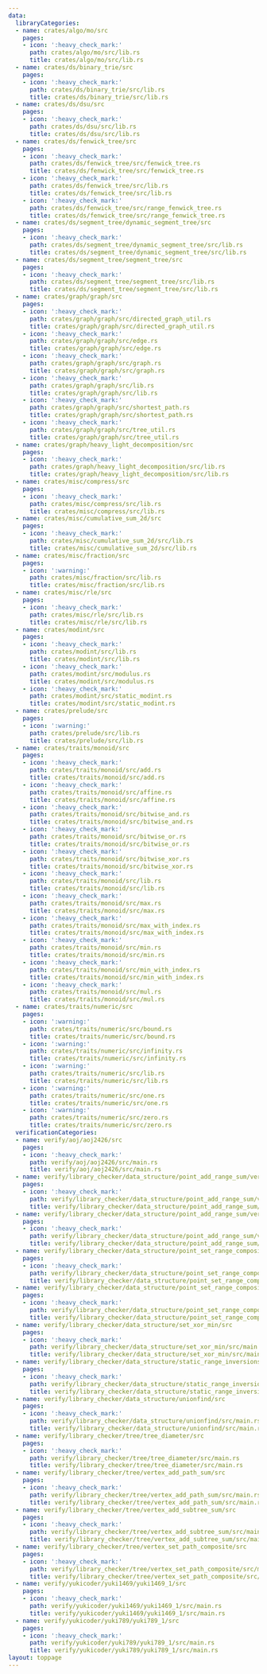 ```yaml
---
data:
  libraryCategories:
  - name: crates/algo/mo/src
    pages:
    - icon: ':heavy_check_mark:'
      path: crates/algo/mo/src/lib.rs
      title: crates/algo/mo/src/lib.rs
  - name: crates/ds/binary_trie/src
    pages:
    - icon: ':heavy_check_mark:'
      path: crates/ds/binary_trie/src/lib.rs
      title: crates/ds/binary_trie/src/lib.rs
  - name: crates/ds/dsu/src
    pages:
    - icon: ':heavy_check_mark:'
      path: crates/ds/dsu/src/lib.rs
      title: crates/ds/dsu/src/lib.rs
  - name: crates/ds/fenwick_tree/src
    pages:
    - icon: ':heavy_check_mark:'
      path: crates/ds/fenwick_tree/src/fenwick_tree.rs
      title: crates/ds/fenwick_tree/src/fenwick_tree.rs
    - icon: ':heavy_check_mark:'
      path: crates/ds/fenwick_tree/src/lib.rs
      title: crates/ds/fenwick_tree/src/lib.rs
    - icon: ':heavy_check_mark:'
      path: crates/ds/fenwick_tree/src/range_fenwick_tree.rs
      title: crates/ds/fenwick_tree/src/range_fenwick_tree.rs
  - name: crates/ds/segment_tree/dynamic_segment_tree/src
    pages:
    - icon: ':heavy_check_mark:'
      path: crates/ds/segment_tree/dynamic_segment_tree/src/lib.rs
      title: crates/ds/segment_tree/dynamic_segment_tree/src/lib.rs
  - name: crates/ds/segment_tree/segment_tree/src
    pages:
    - icon: ':heavy_check_mark:'
      path: crates/ds/segment_tree/segment_tree/src/lib.rs
      title: crates/ds/segment_tree/segment_tree/src/lib.rs
  - name: crates/graph/graph/src
    pages:
    - icon: ':heavy_check_mark:'
      path: crates/graph/graph/src/directed_graph_util.rs
      title: crates/graph/graph/src/directed_graph_util.rs
    - icon: ':heavy_check_mark:'
      path: crates/graph/graph/src/edge.rs
      title: crates/graph/graph/src/edge.rs
    - icon: ':heavy_check_mark:'
      path: crates/graph/graph/src/graph.rs
      title: crates/graph/graph/src/graph.rs
    - icon: ':heavy_check_mark:'
      path: crates/graph/graph/src/lib.rs
      title: crates/graph/graph/src/lib.rs
    - icon: ':heavy_check_mark:'
      path: crates/graph/graph/src/shortest_path.rs
      title: crates/graph/graph/src/shortest_path.rs
    - icon: ':heavy_check_mark:'
      path: crates/graph/graph/src/tree_util.rs
      title: crates/graph/graph/src/tree_util.rs
  - name: crates/graph/heavy_light_decomposition/src
    pages:
    - icon: ':heavy_check_mark:'
      path: crates/graph/heavy_light_decomposition/src/lib.rs
      title: crates/graph/heavy_light_decomposition/src/lib.rs
  - name: crates/misc/compress/src
    pages:
    - icon: ':heavy_check_mark:'
      path: crates/misc/compress/src/lib.rs
      title: crates/misc/compress/src/lib.rs
  - name: crates/misc/cumulative_sum_2d/src
    pages:
    - icon: ':heavy_check_mark:'
      path: crates/misc/cumulative_sum_2d/src/lib.rs
      title: crates/misc/cumulative_sum_2d/src/lib.rs
  - name: crates/misc/fraction/src
    pages:
    - icon: ':warning:'
      path: crates/misc/fraction/src/lib.rs
      title: crates/misc/fraction/src/lib.rs
  - name: crates/misc/rle/src
    pages:
    - icon: ':heavy_check_mark:'
      path: crates/misc/rle/src/lib.rs
      title: crates/misc/rle/src/lib.rs
  - name: crates/modint/src
    pages:
    - icon: ':heavy_check_mark:'
      path: crates/modint/src/lib.rs
      title: crates/modint/src/lib.rs
    - icon: ':heavy_check_mark:'
      path: crates/modint/src/modulus.rs
      title: crates/modint/src/modulus.rs
    - icon: ':heavy_check_mark:'
      path: crates/modint/src/static_modint.rs
      title: crates/modint/src/static_modint.rs
  - name: crates/prelude/src
    pages:
    - icon: ':warning:'
      path: crates/prelude/src/lib.rs
      title: crates/prelude/src/lib.rs
  - name: crates/traits/monoid/src
    pages:
    - icon: ':heavy_check_mark:'
      path: crates/traits/monoid/src/add.rs
      title: crates/traits/monoid/src/add.rs
    - icon: ':heavy_check_mark:'
      path: crates/traits/monoid/src/affine.rs
      title: crates/traits/monoid/src/affine.rs
    - icon: ':heavy_check_mark:'
      path: crates/traits/monoid/src/bitwise_and.rs
      title: crates/traits/monoid/src/bitwise_and.rs
    - icon: ':heavy_check_mark:'
      path: crates/traits/monoid/src/bitwise_or.rs
      title: crates/traits/monoid/src/bitwise_or.rs
    - icon: ':heavy_check_mark:'
      path: crates/traits/monoid/src/bitwise_xor.rs
      title: crates/traits/monoid/src/bitwise_xor.rs
    - icon: ':heavy_check_mark:'
      path: crates/traits/monoid/src/lib.rs
      title: crates/traits/monoid/src/lib.rs
    - icon: ':heavy_check_mark:'
      path: crates/traits/monoid/src/max.rs
      title: crates/traits/monoid/src/max.rs
    - icon: ':heavy_check_mark:'
      path: crates/traits/monoid/src/max_with_index.rs
      title: crates/traits/monoid/src/max_with_index.rs
    - icon: ':heavy_check_mark:'
      path: crates/traits/monoid/src/min.rs
      title: crates/traits/monoid/src/min.rs
    - icon: ':heavy_check_mark:'
      path: crates/traits/monoid/src/min_with_index.rs
      title: crates/traits/monoid/src/min_with_index.rs
    - icon: ':heavy_check_mark:'
      path: crates/traits/monoid/src/mul.rs
      title: crates/traits/monoid/src/mul.rs
  - name: crates/traits/numeric/src
    pages:
    - icon: ':warning:'
      path: crates/traits/numeric/src/bound.rs
      title: crates/traits/numeric/src/bound.rs
    - icon: ':warning:'
      path: crates/traits/numeric/src/infinity.rs
      title: crates/traits/numeric/src/infinity.rs
    - icon: ':warning:'
      path: crates/traits/numeric/src/lib.rs
      title: crates/traits/numeric/src/lib.rs
    - icon: ':warning:'
      path: crates/traits/numeric/src/one.rs
      title: crates/traits/numeric/src/one.rs
    - icon: ':warning:'
      path: crates/traits/numeric/src/zero.rs
      title: crates/traits/numeric/src/zero.rs
  verificationCategories:
  - name: verify/aoj/aoj2426/src
    pages:
    - icon: ':heavy_check_mark:'
      path: verify/aoj/aoj2426/src/main.rs
      title: verify/aoj/aoj2426/src/main.rs
  - name: verify/library_checker/data_structure/point_add_range_sum/verify_fenwick_tree/src
    pages:
    - icon: ':heavy_check_mark:'
      path: verify/library_checker/data_structure/point_add_range_sum/verify_fenwick_tree/src/main.rs
      title: verify/library_checker/data_structure/point_add_range_sum/verify_fenwick_tree/src/main.rs
  - name: verify/library_checker/data_structure/point_add_range_sum/verify_segment_tree/src
    pages:
    - icon: ':heavy_check_mark:'
      path: verify/library_checker/data_structure/point_add_range_sum/verify_segment_tree/src/main.rs
      title: verify/library_checker/data_structure/point_add_range_sum/verify_segment_tree/src/main.rs
  - name: verify/library_checker/data_structure/point_set_range_composite/src
    pages:
    - icon: ':heavy_check_mark:'
      path: verify/library_checker/data_structure/point_set_range_composite/src/main.rs
      title: verify/library_checker/data_structure/point_set_range_composite/src/main.rs
  - name: verify/library_checker/data_structure/point_set_range_composite_large_array/verify_dynamic_segment_tree/src
    pages:
    - icon: ':heavy_check_mark:'
      path: verify/library_checker/data_structure/point_set_range_composite_large_array/verify_dynamic_segment_tree/src/main.rs
      title: verify/library_checker/data_structure/point_set_range_composite_large_array/verify_dynamic_segment_tree/src/main.rs
  - name: verify/library_checker/data_structure/set_xor_min/src
    pages:
    - icon: ':heavy_check_mark:'
      path: verify/library_checker/data_structure/set_xor_min/src/main.rs
      title: verify/library_checker/data_structure/set_xor_min/src/main.rs
  - name: verify/library_checker/data_structure/static_range_inversions_query/src
    pages:
    - icon: ':heavy_check_mark:'
      path: verify/library_checker/data_structure/static_range_inversions_query/src/main.rs
      title: verify/library_checker/data_structure/static_range_inversions_query/src/main.rs
  - name: verify/library_checker/data_structure/unionfind/src
    pages:
    - icon: ':heavy_check_mark:'
      path: verify/library_checker/data_structure/unionfind/src/main.rs
      title: verify/library_checker/data_structure/unionfind/src/main.rs
  - name: verify/library_checker/tree/tree_diameter/src
    pages:
    - icon: ':heavy_check_mark:'
      path: verify/library_checker/tree/tree_diameter/src/main.rs
      title: verify/library_checker/tree/tree_diameter/src/main.rs
  - name: verify/library_checker/tree/vertex_add_path_sum/src
    pages:
    - icon: ':heavy_check_mark:'
      path: verify/library_checker/tree/vertex_add_path_sum/src/main.rs
      title: verify/library_checker/tree/vertex_add_path_sum/src/main.rs
  - name: verify/library_checker/tree/vertex_add_subtree_sum/src
    pages:
    - icon: ':heavy_check_mark:'
      path: verify/library_checker/tree/vertex_add_subtree_sum/src/main.rs
      title: verify/library_checker/tree/vertex_add_subtree_sum/src/main.rs
  - name: verify/library_checker/tree/vertex_set_path_composite/src
    pages:
    - icon: ':heavy_check_mark:'
      path: verify/library_checker/tree/vertex_set_path_composite/src/main.rs
      title: verify/library_checker/tree/vertex_set_path_composite/src/main.rs
  - name: verify/yukicoder/yuki1469/yuki1469_1/src
    pages:
    - icon: ':heavy_check_mark:'
      path: verify/yukicoder/yuki1469/yuki1469_1/src/main.rs
      title: verify/yukicoder/yuki1469/yuki1469_1/src/main.rs
  - name: verify/yukicoder/yuki789/yuki789_1/src
    pages:
    - icon: ':heavy_check_mark:'
      path: verify/yukicoder/yuki789/yuki789_1/src/main.rs
      title: verify/yukicoder/yuki789/yuki789_1/src/main.rs
layout: toppage
---
```

